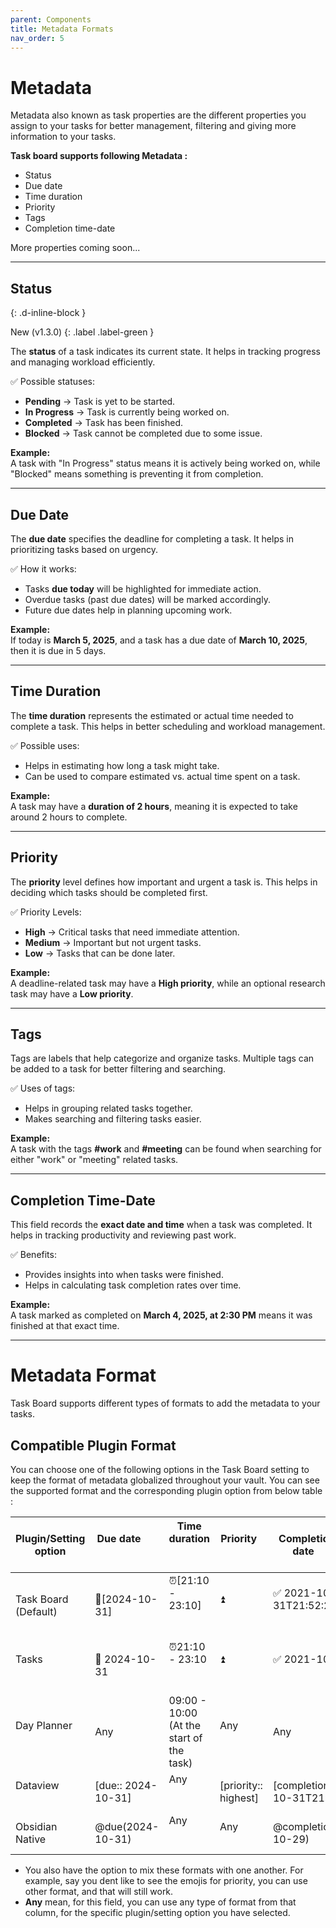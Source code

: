 ```yaml
---
parent: Components
title: Metadata Formats
nav_order: 5
---
```


# Metadata

Metadata also known as task properties are the different properties you assign to your tasks for better management, filtering and giving more information to your tasks.

**Task board supports following Metadata :**  

- Status  
- Due date  
- Time duration  
- Priority  
- Tags  
- Completion time-date  

More properties coming soon...  

---

## **Status**  
{: .d-inline-block }

New (v1.3.0)
{: .label .label-green }

The **status** of a task indicates its current state. It helps in tracking progress and managing workload efficiently.  

✅ Possible statuses:  
- **Pending** → Task is yet to be started.  
- **In Progress** → Task is currently being worked on.  
- **Completed** → Task has been finished.  
- **Blocked** → Task cannot be completed due to some issue.  

**Example:**  
A task with "In Progress" status means it is actively being worked on, while "Blocked" means something is preventing it from completion.  

---

## **Due Date**  
The **due date** specifies the deadline for completing a task. It helps in prioritizing tasks based on urgency.  

✅ How it works:  
- Tasks **due today** will be highlighted for immediate action.  
- Overdue tasks (past due dates) will be marked accordingly.  
- Future due dates help in planning upcoming work.  

**Example:**  
If today is **March 5, 2025**, and a task has a due date of **March 10, 2025**, then it is due in 5 days.  

---

## **Time Duration**  
The **time duration** represents the estimated or actual time needed to complete a task. This helps in better scheduling and workload management.  

✅ Possible uses:  
- Helps in estimating how long a task might take.  
- Can be used to compare estimated vs. actual time spent on a task.  

**Example:**  
A task may have a **duration of 2 hours**, meaning it is expected to take around 2 hours to complete.  

---

## **Priority**  
The **priority** level defines how important and urgent a task is. This helps in deciding which tasks should be completed first.  

✅ Priority Levels:  
- **High** → Critical tasks that need immediate attention.  
- **Medium** → Important but not urgent tasks.  
- **Low** → Tasks that can be done later.  

**Example:**  
A deadline-related task may have a **High priority**, while an optional research task may have a **Low priority**.  

---

## **Tags**  
Tags are labels that help categorize and organize tasks. Multiple tags can be added to a task for better filtering and searching.  

✅ Uses of tags:  
- Helps in grouping related tasks together.  
- Makes searching and filtering tasks easier.  

**Example:**  
A task with the tags **#work** and **#meeting** can be found when searching for either "work" or "meeting" related tasks.  

---

## **Completion Time-Date**  
This field records the **exact date and time** when a task was completed. It helps in tracking productivity and reviewing past work.  

✅ Benefits:  
- Provides insights into when tasks were finished.  
- Helps in calculating task completion rates over time.  

**Example:**  
A task marked as completed on **March 4, 2025, at 2:30 PM** means it was finished at that exact time.  

---

# Metadata Format

Task Board supports different types of formats to add the metadata to your tasks.

## Compatible Plugin Format

You can choose one of the following options in the Task Board setting to keep the format of metadata globalized throughout your vault. You can see the supported format and the corresponding plugin option from below table :

| Plugin/Setting option  | Due date            | Time duration                             | Priority              | Completion time-date                |
| ---------------------- | ------------------- | ----------------------------------------- | --------------------- | ----------------------------------- |
| Task Board (Default)   | 📅[2024-10-31]      | ⏰[21:10 - 23:10]                          | ⏫                     | ✅ 2021-10-31T21:52:22               |
| Tasks                  | 📅 2024-10-31       | ⏰21:10 - 23:10                            | ⏫                     | ✅ 2021-10-29                        |
| Day Planner            | Any                 | 09:00 - 10:00 (At the start of the task)  | Any                   | Any                                 |
| Dataview               | [due:: 2024-10-31]  | Any                                       | [priority:: highest]  | [completion:: 2021-10-31T21:52:22]  |
| Obsidian Native        | @due(2024-10-31)    | Any                                       | Any                   | @completion(2021-10-29)             |

- You also have the option to mix these formats with one another. For example, say you dent like to see the emojis for priority, you can use other format, and that will still work.
- **Any** mean, for this field, you can use any type of format from that column, for the specific plugin/setting option you have selected.
